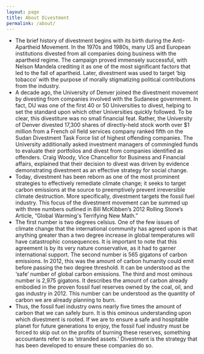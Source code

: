 ```yaml
---
layout: page
title: About Divestment
permalink: /about/
---
```


* The brief history of divestment begins with its birth during the Anti-Apartheid Movement. In the 1970s and 1980s, many US and European institutions divested from all companies doing business with the apartheid regime. The campaign proved immensely successful, with Nelson Mandela crediting it as one of the most significant factors that led to the fall of apartheid. Later, divestment was used to target ‘big tobacco’ with the purpose of morally stigmatizing political contributions from the industry.
* A decade ago, the University of Denver joined the divestment movement by divesting from companies involved with the Sudanese government. In fact, DU was one of the first 40 or 50 Universities to divest, helping to set the standard upon which other Universities quickly followed. To be clear, this divestiture was no small financial feat. Rather, the University of Denver divested 17,300 shares of directly-held stock worth over $1 million from a French oil field services company ranked fifth on the Sudan Divestment Task Force list of highest offending companies. The University additionally asked investment managers of commingled funds to evaluate their portfolios and divest from companies identified as offenders. Craig Woody, Vice Chancellor for Business and Financial affairs, explained that their decision to divest was driven by evidence demonstrating divestment as an effective strategy for social change.
* Today, divestment has been reborn as one of the most prominent strategies to effectively remediate climate change; it seeks to target carbon emissions at the source to preemptively prevent irreversible climate destruction. More specifically, divestment targets the fossil fuel industry. This focus of the divestment movement can be summed up with three numbers outlined in Bill McKibben’s 2012 Rolling Stone’s Article, “Global Warming's Terrifying New Math.”
* The first number is two degrees celsius. One of the few issues of climate change that the international community has agreed upon is that anything greater than a two degree increase in global temperatures will have catastrophic consequences. It is important to note that this agreement is by its very nature conservative, as it had to garner international support. The second number is 565 gigatons of carbon emissions. In 2012, this was the amount of carbon humanity could emit before passing the two degree threshold. It can be understood as the ‘safe’ number of global carbon emissions. The third and most ominous number is 2,975 gigatons. It describes the amount of carbon already embodied in the proven fossil fuel reserves owned by the coal, oil, and gas industry in 2012. This number can be understood as the quantity of carbon we are already planning to burn.
* Thus, the fossil fuel industry owns nearly five times the amount of carbon that we can safely burn. It is this ominous understanding upon which divestment is rooted. If we are to ensure a safe and hospitable planet for future generations to enjoy, the fossil fuel industry must be forced to skip out on the profits of burning these reserves, something accountants refer to as ‘stranded assets.’ Divestment is the strategy that has been developed to ensure these companies do so.

